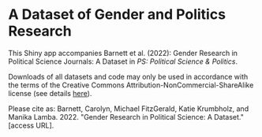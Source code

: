 # A Dataset of Gender and Politics Research

This Shiny app accompanies Barnett et al. (2022): Gender Research in Political Science Journals: A Dataset in *PS: Political Science & Politics*. 

Downloads of all datasets and code may only be used in accordance with the terms of the Creative Commons Attribution-NonCommercial-ShareAlike license (see details [here](https://creativecommons.org/licenses/by-nc-sa/4.0/legalcode)). 

Please cite as: Barnett, Carolyn, Michael FitzGerald, Katie Krumbholz, and Manika Lamba. 2022. "Gender Research in Political Science: A Dataset." [access URL]. 
